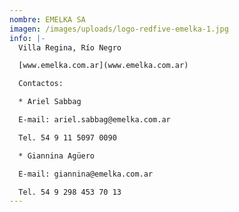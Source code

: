 ```yaml
---
nombre: EMELKA SA
imagen: /images/uploads/logo-redfive-emelka-1.jpg
info: |-
  Villa Regina, Río Negro

  [www.emelka.com.ar](www.emelka.com.ar)

  Contactos:

  * Ariel Sabbag

  E-mail: ariel.sabbag@emelka.com.ar

  Tel. 54 9 11 5097 0090

  * Giannina Agüero

  E-mail: giannina@emelka.com.ar

  Tel. 54 9 298 453 70 13
---
```

